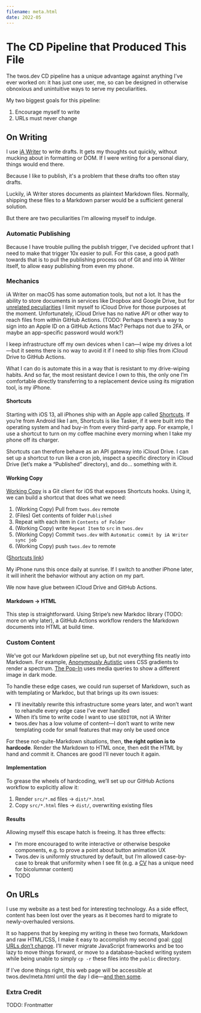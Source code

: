 ```yaml
---
filename: meta.html
date: 2022-05
---
```


# The CD Pipeline that Produced This File
The twos.dev CD pipeline has a unique advantage against anything I’ve ever worked on: it has just one user, me, so can be designed in otherwise obnoxious and unintuitive ways to serve my peculiarities.

My two biggest goals for this pipeline:

1. Encourage myself to write
2. URLs must never change

## On Writing

I use [iA Writer](https://ia.net/writer) to write drafts. It gets my thoughts out quickly, without mucking about in formatting or DOM. If I were writing for a personal diary, things would end there.

Because I like to publish, it's a problem that these drafts too often stay drafts.

Luckily, iA Writer stores documents as plaintext Markdown files. Normally, shipping these files to a Markdown parser would be a sufficient general solution.

But there are two peculiarities I’m allowing myself to indulge.

### Automatic Publishing

Because I have trouble pulling the publish trigger, I’ve decided upfront that I need to make that trigger 10x easier to pull. For this case, a good path towards that is to pull the publishing process out of Git and into iA Writer itself, to allow easy publishing from even my phone.

### Mechanics

iA Writer on macOS has some automation tools, but not a lot. It has the ability to store documents in services like Dropbox and Google Drive, but for [unrelated peculiarities](apple.html) I limit myself to iCloud Drive for those purposes at the moment. Unfortunately, iCloud Drive has no native API or other way to reach files from within GitHub Actions. (TODO: Perhaps there’s a way to sign into an Apple ID on a GitHub Actions Mac? Perhaps not due to 2FA, or maybe an app-specific password would work?)

I keep infrastructure off my own devices when I can—I wipe my drives a lot—but it seems there is no way to avoid it if I need to ship files from iCloud Drive to GitHub Actions.

What I can do is automate this in a way that is resistant to my drive-wiping habits. And so far, the most resistant device I own to this, the only one I’m comfortable directly transferring to a replacement device using its migration tool, is my iPhone.

#### Shortcuts

Starting with iOS 13, all iPhones ship with an Apple app called [Shortcuts](https://apps.apple.com/us/app/shortcuts/id1462947752). If you’re from Android like I am, Shortcuts is like Tasker, if it were built into the operating system and had buy-in from every third-party app. For example, I use a shortcut to turn on my coffee machine every morning when I take my phone off its charger.

Shortcuts can therefore behave as an API gateway into iCloud Drive. I can set up a shortcut to run like a cron job, inspect a specific directory in iCloud Drive (let’s make a “Published” directory), and do… something with it.

#### Working Copy

[Working Copy](https://apps.apple.com/us/app/working-copy-git-client/id896694807) is a Git client for iOS that exposes Shortcuts hooks. Using it, we can build a shortcut that does what we need:

1. (Working Copy) Pull from `twos.dev` remote
2. (Files) Get contents of folder `Published`
3. Repeat with each item in `Contents of Folder`
  1. (Working Copy) write `Repeat Item` to `src` in `twos.dev`
4. (Working Copy) Commit `twos.dev` with `Automatic commit by iA Writer sync job`
5. (Working Copy) push `twos.dev` to remote

([Shortcuts link](https://www.icloud.com/shortcuts/6580819cd24041a1b7e093cf6cbe5888))

My iPhone runs this once daily at sunrise. If I switch to another iPhone later, it will inherit the behavior without any action on my part.

We now have glue between iCloud Drive and GitHub Actions.

#### Markdown → HTML

This step is straightforward. Using Stripe’s new Markdoc library (TODO: more on why later), a GitHub Actions workflow renders the Markdown documents into HTML at build time.

### Custom Content

We’ve got our Markdown pipeline set up, but not everything fits neatly into Markdown. For example, [Anonymously Autistic](autism.html) uses CSS gradients to render a spectrum. [The Pop-In](thepopin.html) uses media queries to show a different image in dark mode.

To handle these edge cases, we could run superset of Markdown, such as with templating or Markdoc, but that brings up its own issues:

- I’ll inevitably rewrite this infrastructure some years later, and won’t want to rehandle every edge case I’ve ever handled
- When it’s time to write code I want to use `$EDITOR`, not iA Writer
- twos.dev has a low volume of content—I don’t want to write new templating code for small features that may only be used once

For these not-quite-Markdown situations, then, **the right option  is to hardcode**. Render the Markdown to HTML once, then edit the HTML by hand and commit it. Chances are good I’ll never touch it again.

#### Implementation

To grease the wheels of hardcoding, we’ll set up our GitHub Actions workflow to explicitly allow it:

1. Render `src/*.md` files → `dist/*.html`
2. Copy `src/*.html` files → `dist/`, overwriting existing files

#### Results

Allowing myself this escape hatch is freeing. It has three effects:

- I’m more encouraged to write interactive or otherwise bespoke components, e.g. to prove a point about button animation UX
- Twos.dev is uniformly structured by default, but I’m allowed  case-by-case to break that uniformity when I see fit (e.g. a [CV](cv.html) has a unique need for bicolumnar content)
- TODO

## On URLs

I use my website as a test bed for interesting technology. As a side effect, content has been lost over the years as it becomes hard to migrate to newly-overhauled versions.

It so happens that by keeping my writing in these two formats, Markdown and raw HTML/CSS, I make it easy to accomplish my second goal: [cool URLs don’t change](https://www.w3.org/Provider/Style/URI). I’ll never migrate JavaScript frameworks and be too lazy to move things forward, or move to a database-backed writing system while being unable to simply `cp -r` these files into the `public` directory.

If I’ve done things right, this web page will be accessible at twos.dev/meta.html until the day I die—[and then some](death.html).

### Extra Credit

TODO: Frontmatter 